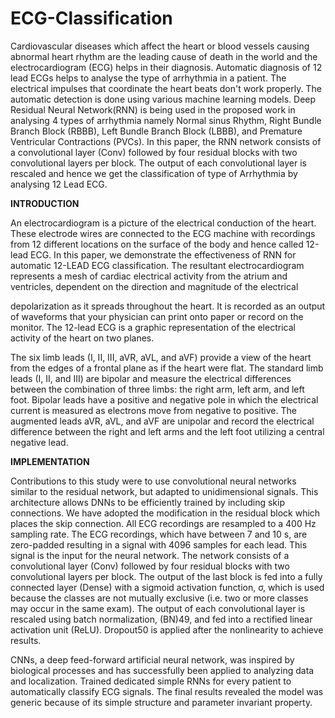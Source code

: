 # ECG-Classification

Cardiovascular diseases which affect the heart or blood vessels causing abnormal heart
rhythm are the leading cause of death in the world and the electrocardiogram (ECG)
helps in their diagnosis. Automatic diagnosis of 12 lead ECGs helps to analyse the type
of arrhythmia in a patient. The electrical impulses that coordinate the heart beats don't
work properly. The automatic detection is done using various machine learning models.
Deep Residual Neural Network(RNN) is being used in the proposed work in analysing 4
types of arrhythmia namely Normal sinus Rhythm, Right Bundle Branch Block (RBBB),
Left Bundle Branch Block (LBBB), and Premature Ventricular Contractions (PVCs). In
this paper, the RNN network consists of a convolutional layer (Conv) followed by four
residual blocks with two convolutional layers per block. The output of each convolutional
layer is rescaled and hence we get the classification of type of Arrhythmia by analysing
12 Lead ECG.

**INTRODUCTION**

An electrocardiogram is a picture of the electrical conduction of the heart. These
electrode wires are connected to the ECG machine with recordings from 12 different
locations on the surface of the body and hence called 12-lead ECG. In this paper, we
demonstrate the effectiveness of RNN for automatic 12-LEAD ECG classification. The
resultant electrocardiogram represents a mesh of cardiac electrical activity from the
atrium and ventricles, dependent on the direction and magnitude of the electrical

depolarization as it spreads throughout the heart. It is recorded as an output of waveforms
that your physician can print onto paper or record on the monitor. The 12-lead ECG is a
graphic representation of the electrical activity of the heart on two planes.

The six limb leads (I, II, III, aVR, aVL, and aVF) provide a view of the heart from the
edges of a frontal plane as if the heart were flat. The standard limb leads (I, II, and III) are
bipolar and measure the electrical differences between the combination of three limbs:
the right arm, left arm, and left foot. Bipolar leads have a positive and negative pole in
which the electrical current is measured as electrons move from negative to positive. The
augmented leads aVR, aVL, and aVF are unipolar and record the electrical difference
between the right and left arms and the left foot utilizing a central negative lead.

**IMPLEMENTATION**

Contributions to this study were to use convolutional neural networks similar to the residual
network, but adapted to unidimensional signals. This architecture allows DNNs to be efficiently
trained by including skip connections. We have adopted the modification in the residual block
which places the skip connection. All ECG recordings are resampled to a 400 Hz sampling rate.
The ECG recordings, which have between 7 and 10 s, are zero-padded resulting in a signal with
4096 samples for each lead. This signal is the input for the neural network. The network consists
of a convolutional layer (Conv) followed by four residual blocks with two convolutional layers
per block. The output of the last block is fed into a fully connected layer (Dense) with a sigmoid activation function, σ, which is used because the classes are not mutually exclusive (i.e. two or
more classes may occur in the same exam). The output of each convolutional layer is rescaled
using batch normalization, (BN)49, and fed into a rectified linear activation unit (ReLU).
Dropout50 is applied after the nonlinearity to achieve results.

CNNs, a deep feed-forward artificial neural network, was inspired by biological processes and
has successfully been applied to analyzing data and localization. Trained dedicated simple RNNs
for every patient to automatically classify ECG signals. The final results revealed the model was
generic because of its simple structure and parameter invariant property.

